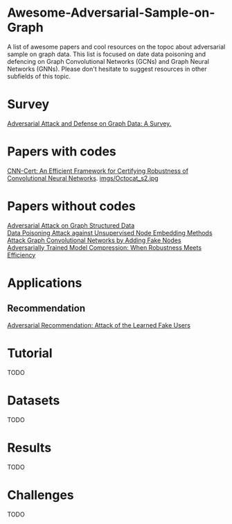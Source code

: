 # Awesome-Adversarial-Sample-on-Graph
A list of awesome papers and cool resources on the topoc about adversarial sample on graph data. This list is focused on date data poisoning and defencing on Graph Convolutional Networks (GCNs) and Graph Neural Networks (GNNs). Please don't hesitate to suggest resources in other subfields of this topic.

# Survey
[Adversarial Attack and Defense on Graph Data: A Survey.](https://arxiv.org/abs/1812.10528)  

# Papers with codes
[CNN-Cert: An Efficient Framework for Certifying Robustness of Convolutional Neural Networks](https://arxiv.org/abs/1811.12395). [imgs/Octocat_s2.jpg](https://github.com/IBM/CNN-Cert)  

# Papers without codes
[Adversarial Attack on Graph Structured Data](https://arxiv.org/abs/1806.02371)  
[Data Poisoning Attack against Unsupervised Node Embedding Methods](https://arxiv.org/abs/1810.12881)  
[Attack Graph Convolutional Networks by Adding Fake Nodes](https://arxiv.org/abs/1810.10751)  
[Adversarially Trained Model Compression: When Robustness Meets Efficiency](https://arxiv.org/abs/1902.03538)  

# Applications
## Recommendation
[Adversarial Recommendation: Attack of the Learned Fake Users](https://arxiv.org/abs/1809.08336)  


# Tutorial 
TODO

# Datasets
TODO


# Results
TODO



# Challenges
TODO
